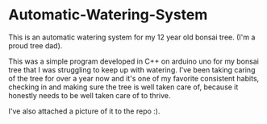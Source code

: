 # Automatic-Watering-System
This is an automatic watering system for my 12 year old bonsai tree. (I'm a proud tree dad).

This was a simple program developed in C++ on arduino uno for my bonsai tree that I was struggling to keep up with watering. 
I've been taking caring of the tree for over a year now and it's one of my favorite consistent habits, checking in and making sure the tree is well taken care of, because it honestly needs to be well taken care of to thrive. 

I've also attached a picture of it to the repo :).

